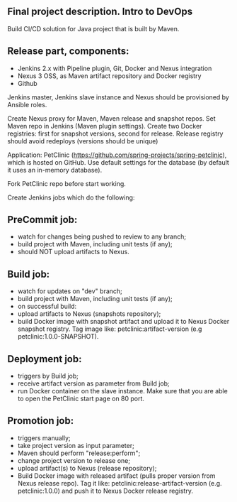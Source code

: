 ## Final project description. Intro to DevOps

Build CI/CD solution for Java project that is built by Maven.

## Release part, components:

- Jenkins 2.x with Pipeline plugin, Git, Docker and Nexus integration
- Nexus 3 OSS, as Maven artifact repository and Docker registry
- Github

Jenkins master, Jenkins slave instance and Nexus should be provisioned by Ansible roles.


Create Nexus proxy for Maven, Maven release and snapshot repos. Set Maven repo in Jenkins (Maven plugin settings). Create two Docker registries: first for snapshot versions, second for release. Release registry should avoid redeploys (versions should be unique)


Application: PetClinic (https://github.com/spring-projects/spring-petclinic), which is hosted on GitHub. Use default settings for the database (by default it uses an in-memory database).  

Fork PetClinic repo before start working.


Create Jenkins jobs which do the following:

## PreCommit job:

- watch for changes being pushed to review to any branch;
- build project with Maven, including unit tests (if any);
- should NOT upload artifacts to Nexus.
 

## Build job:

- watch for updates on "dev" branch;
- build project with Maven, including unit tests (if any);
- on successful build:
- upload artifacts to Nexus (snapshots repository);
- build Docker image with snapshot artifact and upload it to Nexus Docker  snapshot registry. Tag image like: petclinic:artifact-version (e.g petclinic:1.0.0-SNAPSHOT).

## Deployment job:

- triggers by Build job;
- receive artifact version as parameter from Build job;
- run Docker container on the slave instance. Make sure that you are able to open the PetClinic start page on 80 port.

## Promotion job:

- triggers manually;
- take project version as input parameter;
- Maven should perform "release:perform";
- change project version to release one;
- upload artifact(s) to Nexus (release repository);
- Build Docker image with released artifact (pulls proper version from Nexus release repo). Tag it like: petclinic:release-artifact-version (e.g. petclinic:1.0.0) and push it to Nexus Docker release registry.


